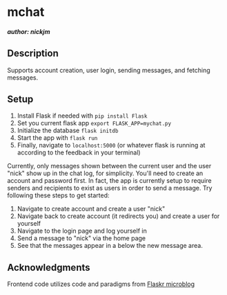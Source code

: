 # mchat

##### author: nickjm

## Description

Supports account creation, user login, sending messages, and fetching messages.

## Setup

1. Install Flask if needed with `pip install Flask`
2. Set you current flask app `export FLASK_APP=mychat.py`
3. Initialize the database `flask initdb`
4. Start the app with `flask run`
5. Finally, navigate to `localhost:5000` (or whatever flask is running at
  according to the feedback in your terminal)


Currently, only messages shown between the current user and the user "nick" show
up in the chat log, for simplicity. You'll need to create an account and
password first. In fact, the app is currently setup to require senders and
recipients to exist as users in order to send a message. Try following these
steps to get started:


1. Navigate to create account and create a user "nick"
3. Navigate back to create account (it redirects you) and create a user for
  yourself
4. Navigate to the login page and log yourself in
5. Send a message to "nick" via the home page
6. See that the messages appear in a below the new message area.


## Acknowledgments

Frontend code utilizes code and paradigms from
[Flaskr microblog][1]

[1]:	https://github.com/pallets/flask/tree/master/examples/flaskr
